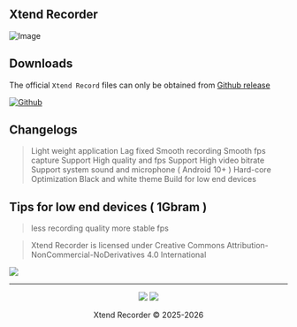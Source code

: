 ## Xtend Recorder

![Image](https://github.com/user-attachments/assets/be52af15-bd97-46c0-b766-3746536e47d2)


## Downloads

The official `Xtend Record` files can only be obtained from [Github release](https://github.com/Jonjeexe/Xtend-Recorder/releases) 

[![Github](https://img.shields.io/badge/Github-Releases-48C21A.svg?style=flat&logo=github)](https://github.com/Kyliekyler/MAGNETAR/releases)


## Changelogs

> Light weight application
> Lag fixed 
> Smooth recording
> Smooth fps capture
> Support High quality and fps 
> Support High video bitrate
> Support system sound and microphone ( Android 10+ )
> Hard-core Optimization 
> Black and white theme
> Build for low end devices 

## Tips for low end devices ( 1Gbram )

> less recording quality more stable fps 

> Xtend Recorder is licensed under Creative Commons Attribution-NonCommercial-NoDerivatives 4.0 International

<a href="https://creativecommons.org/licenses/by-nc-nd/4.0/"><img src="https://img.shields.io/badge/License-CC_BY--NC--ND_4.0-lightgrey.svg?style=flat&logo=creativecommons"/></a>


---

<p align="center">
  <a href="https://t.me/Androidstore01"><img src="https://img.shields.io/badge/Telegram-Channel-blue?logo=telegram&style=social"></a>
  <a href="#"><img src="https://img.shields.io/badge/XDA-Thread-purple?logo=xdadevelopers&style=social"></a>
  <br/>
<p align="center">
  Xtend Recorder © 2025-2026
</p>

